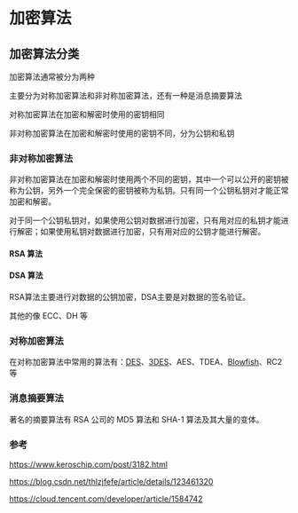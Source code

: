 # 加密算法

## 加密算法分类

加密算法通常被分为两种

主要分为对称加密算法和非对称加密算法，还有一种是消息摘要算法

对称加密算法在加密和解密时使用的密钥相同

非对称加密算法在加密和解密时使用的密钥不同，分为公钥和私钥

### 非对称加密算法

非对称加密算法在加密和解密时使用两个不同的密钥，其中一个可以公开的密钥被称为公钥，另外一个完全保密的密钥被称为私钥。只有同一个公钥私钥对才能正常加密和解密。

对于同一个公钥私钥对，如果使用公钥对数据进行加密，只有用对应的私钥才能进行解密；如果使用私钥对数据进行加密，只有用对应的公钥才能进行解密。

#### RSA 算法

#### DSA 算法

RSA算法主要进行对数据的公钥加密，DSA主要是对数据的签名验证。

其他的像 ECC、DH 等

### 对称加密算法

在对称加密算法中常用的算法有：[DES](https://baike.baidu.com/item/DES)、[3DES](https://baike.baidu.com/item/3DES)、AES、TDEA、[Blowfish](https://baike.baidu.com/item/Blowfish)、RC2 等

### 消息摘要算法

著名的摘要算法有 RSA 公司的 MD5 算法和 SHA-1 算法及其大量的变体。





### 参考

https://www.keroschip.com/post/3182.html

https://blog.csdn.net/thlzjfefe/article/details/123461320

https://cloud.tencent.com/developer/article/1584742